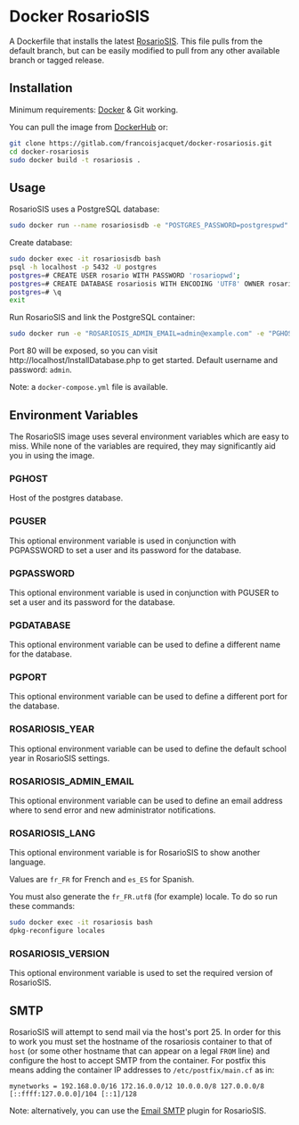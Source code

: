Docker RosarioSIS
=================

A Dockerfile that installs the latest [RosarioSIS](https://www.rosariosis.org/). This file pulls from the default branch, but can be easily modified to pull from any other available branch or tagged release.

## Installation

Minimum requirements: [Docker](https://www.docker.com/) & Git working.

You can pull the image from [DockerHub](https://hub.docker.com/r/rosariosis/rosariosis) or:

```bash
git clone https://gitlab.com/francoisjacquet/docker-rosariosis.git
cd docker-rosariosis
sudo docker build -t rosariosis .
```

## Usage

RosarioSIS uses a PostgreSQL database:
```bash
sudo docker run --name rosariosisdb -e "POSTGRES_PASSWORD=postgrespwd" -d postgres
```

Create database:
```bash
sudo docker exec -it rosariosisdb bash
psql -h localhost -p 5432 -U postgres
postgres=# CREATE USER rosario WITH PASSWORD 'rosariopwd';
postgres=# CREATE DATABASE rosariosis WITH ENCODING 'UTF8' OWNER rosario;
postgres=# \q
exit
```

Run RosarioSIS and link the PostgreSQL container:
```bash
sudo docker run -e "ROSARIOSIS_ADMIN_EMAIL=admin@example.com" -e "PGHOST=rosariosisdb" -h `hostname -f` -d -p 80:80 --name rosariosis --link rosariosisdb:rosariosisdb rosariosis/rosariosis:master
```

Port 80 will be exposed, so you can visit http://localhost/InstallDatabase.php to get started. Default username and password: `admin`.

Note: a `docker-compose.yml` file is available.

## Environment Variables

The RosarioSIS image uses several environment variables which are easy to miss. While none of the variables are required, they may significantly aid you in using the image.

### PGHOST

Host of the postgres database.

### PGUSER

This optional environment variable is used in conjunction with PGPASSWORD to set a user and its password for the database.

### PGPASSWORD

This optional environment variable is used in conjunction with PGUSER to set a user and its password for the database.

### PGDATABASE

This optional environment variable can be used to define a different name for the database.

### PGPORT

This optional environment variable can be used to define a different port for the database.

### ROSARIOSIS_YEAR

This optional environment variable can be used to define the default school year in RosarioSIS settings.

### ROSARIOSIS_ADMIN_EMAIL

This optional environment variable can be used to define an email address where to send error and new administrator notifications.

### ROSARIOSIS_LANG

This optional environment variable is for RosarioSIS to show another language.

Values are `fr_FR` for French and `es_ES` for Spanish.

You must also generate the `fr_FR.utf8` (for example) locale. To do so run these commands:
```bash
sudo docker exec -it rosariosis bash
dpkg-reconfigure locales
```

### ROSARIOSIS_VERSION

This optional environment variable is used to set the required version of RosarioSIS.

## SMTP

RosarioSIS will attempt to send mail via the host's port 25. In order for this to work you must set the hostname of the rosariosis container to that of `host` (or some other hostname that can appear on a legal `FROM` line) and configure the host to accept SMTP from the container. For postfix this means adding the container IP addresses to `/etc/postfix/main.cf` as in:

```
mynetworks = 192.168.0.0/16 172.16.0.0/12 10.0.0.0/8 127.0.0.0/8 [::ffff:127.0.0.0]/104 [::1]/128
```

Note: alternatively, you can use the [Email SMTP](https://www.rosariosis.org/plugins/email-smtp/) plugin for RosarioSIS.
